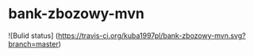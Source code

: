 # bank-zbozowy-mvn
![Bulid status] (https://travis-ci.org/kuba1997pl/bank-zbozowy-mvn.svg?branch=master)
